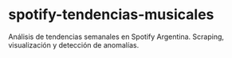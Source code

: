# spotify-tendencias-musicales
Análisis de tendencias semanales en Spotify Argentina. Scraping, visualización y detección de anomalías.
